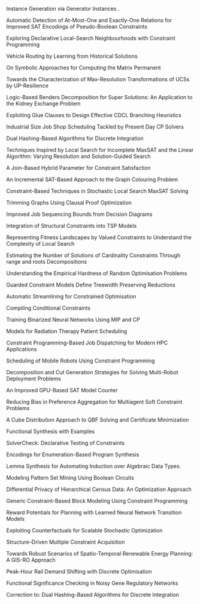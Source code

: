Instance Generation via Generator Instances .

Automatic Detection of At-Most-One and Exactly-One Relations for Improved SAT Encodings of Pseudo-Boolean Constraints

Exploring Declarative Local-Search Neighbourhoods with Constraint Programming

Vehicle Routing by Learning from Historical Solutions

On Symbolic Approaches for Computing the Matrix Permanent

Towards the Characterization of Max-Resolution Transformations of UCSs by UP-Resilience

Logic-Based Benders Decomposition for Super Solutions: An Application to the Kidney Exchange Problem

Exploiting Glue Clauses to Design Effective CDCL Branching Heuristics

Industrial Size Job Shop Scheduling Tackled by Present Day CP Solvers

Dual Hashing-Based Algorithms for Discrete Integration

Techniques Inspired by Local Search for Incomplete MaxSAT and the Linear Algorithm: Varying Resolution and Solution-Guided Search

A Join-Based Hybrid Parameter for Constraint Satisfaction

An Incremental SAT-Based Approach to the Graph Colouring Problem

Constraint-Based Techniques in Stochastic Local Search MaxSAT Solving

Trimming Graphs Using Clausal Proof Optimization

Improved Job Sequencing Bounds from Decision Diagrams

Integration of Structural Constraints into TSP Models

Representing Fitness Landscapes by Valued Constraints to Understand the Complexity of Local Search

Estimating the Number of Solutions of Cardinality Constraints Through range and roots Decompositions

Understanding the Empirical Hardness of Random Optimisation Problems

Guarded Constraint Models Define Treewidth Preserving Reductions

Automatic Streamlining for Constrained Optimisation

Compiling Conditional Constraints

Training Binarized Neural Networks Using MIP and CP

Models for Radiation Therapy Patient Scheduling

Constraint Programming-Based Job Dispatching for Modern HPC Applications

Scheduling of Mobile Robots Using Constraint Programming

Decomposition and Cut Generation Strategies for Solving Multi-Robot Deployment Problems

An Improved GPU-Based SAT Model Counter

Reducing Bias in Preference Aggregation for Multiagent Soft Constraint Problems

A Cube Distribution Approach to QBF Solving and Certificate Minimization

Functional Synthesis with Examples

SolverCheck: Declarative Testing of Constraints

Encodings for Enumeration-Based Program Synthesis

Lemma Synthesis for Automating Induction over Algebraic Data Types.

Modeling Pattern Set Mining Using Boolean Circuits

Differential Privacy of Hierarchical Census Data: An Optimization Approach

Generic Constraint-Based Block Modeling Using Constraint Programming

Reward Potentials for Planning with Learned Neural Network Transition Models

Exploiting Counterfactuals for Scalable Stochastic Optimization

Structure-Driven Multiple Constraint Acquisition

Towards Robust Scenarios of Spatio-Temporal Renewable Energy Planning: A GIS-RO Approach

Peak-Hour Rail Demand Shifting with Discrete Optimisation

Functional Significance Checking in Noisy Gene Regulatory Networks

Correction to: Dual Hashing-Based Algorithms for Discrete Integration
